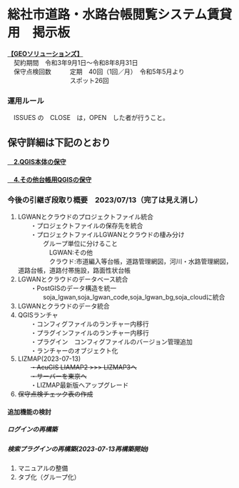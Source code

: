 # 総社市道路・水路台帳閲覧システム賃貸用　掲示板  
**[【GEOソリューションズ】](https://geo-sol.co.jp/)**   
　契約期間　令和3年9月1日～令和8年8月31日  
　保守点検回数　　　定期　40回（1回／月）　令和5年5月より   
　　　　　　　　　　スポット26回  
### 運用ルール  
　ISSUES の　CLOSE　は，OPEN　した者が行うこと。  
## 保守詳細は下記のとおり
#### [　2.QGIS本体の保守](https://github.com/city-soja-chiiki/QGIS/blob/main/2.QGIS%E6%9C%AC%E4%BD%93%E3%81%AE%E4%BF%9D%E5%AE%88.md)  
#### [　4.その他台帳用QGISの保守](https://github.com/city-soja-chiiki/QGIS/blob/main/4.%E3%81%9D%E3%81%AE%E4%BB%96%E5%8F%B0%E5%B8%B3%E7%94%A8QGIS%E3%81%AE%E4%BF%9D%E5%AE%88.md)  　
### 今後の引継ぎ段取り概要　2023/07/13（完了は見え消し）  
1. LGWANとクラウドのプロジェクトファイル統合  
　　・プロジェクトファイルの保存先を統合  
　　・プロジェクトファイルLGWANとクラウドの棲み分け  
  　　　　グループ単位に分けること  
　　　　　LGWAN:その他  
　　　　　クラウド:市道編入等台帳，道路管理網図，河川・水路管理網図，道路台帳，道路付帯施設，路面性状台帳  
2. LGWANとクラウドのデータベース統合  
　　・PostGISのデータ構造を統一
　　　　soja_lgwan,soja_lgwan_code,soja_lgwan_bg,soja_cloudに統合
3. LGWANとクラウドのデータ統合   
4. QGISランチャ  
　　・コンフィグファイルのランチャー内移行  
　　・プラグインファイルのランチャー内移行  
　　・プラグイン　コンフィグファイルのバージョン管理追加  
　　・ランチャーのオブジェクト化  
1. LIZMAP(2023-07-13)  
　　~~・AcuGIS LIAMAP2 >>> LIZMAP3へ~~   
　　~~・サーバーを東京へ~~   
　　・LIZMAP最新版へアップグレード  
1. ~~保守点検チェック表の作成~~

#### 追加機能の検討
##### ログインの再構築  
##### 検索プラグインの再構築(2023-07-13再構築開始)
1. マニュアルの整備  
1. タブ化（グループ化）  

